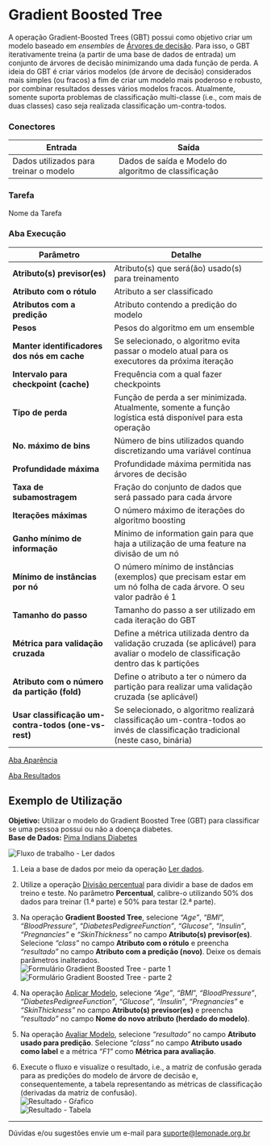 # Gradient Boosted Tree

A operação Gradient-Boosted Trees (GBT) possui como objetivo criar um modelo baseado em *ensembles* de [Árvores de decisão][1]. Para isso, o GBT iterativamente treina (a partir de uma base de dados de entrada) um conjunto de árvores de decisão minimizando uma dada função de perda. A ideia do GBT é criar vários modelos (de árvore de decisão) considerados mais simples (ou fracos) a fim de criar um modelo mais poderoso e robusto, por combinar resultados desses vários modelos fracos. Atualmente, somente suporta problemas de classificação multi-classe (i.e., com mais de duas classes) caso seja realizada classificação um-contra-todos.

### Conectores
| Entrada | Saída |
| --- | --- |
| Dados utilizados para treinar o modelo | Dados de saída e Modelo do algoritmo de classificação |

### Tarefa
Nome da Tarefa

### Aba Execução
| Parâmetro | Detalhe |
| --- | --- |
| **Atributo(s) previsor(es)** | Atributo(s) que será(ão) usado(s) para treinamento |
| **Atributo com o rótulo** | Atributo a ser classificado |
| **Atributos com a predição** | Atributo contendo a predição do modelo |
| **Pesos** | Pesos do algoritmo em um ensemble |
| **Manter identificadores dos nós em cache** | Se selecionado, o algoritmo evita passar o modelo atual para os executores da próxima iteração |
| **Intervalo para checkpoint (cache)** | Frequência com a qual fazer checkpoints |
| **Tipo de perda** | Função de perda a ser minimizada. Atualmente, somente a função logística está disponível para esta operação |
| **No. máximo de bins** | Número de bins utilizados quando discretizando uma variável contínua |
| **Profundidade máxima** | Profundidade máxima permitida nas árvores de decisão |
| **Taxa de subamostragem** | Fração do conjunto de dados que será passado para cada árvore |
| **Iterações máximas** | O número máximo de iterações do algoritmo boosting |
| **Ganho mínimo de informação** | Mínimo de information gain para que haja a utilização de uma feature na divisão de um nó |
| **Mínimo de instâncias por nó** | O número mínimo de instâncias (exemplos) que precisam estar em um nó folha de cada árvore. O seu valor padrão é 1 |
| **Tamanho do passo** | Tamanho do passo a ser utilizado em cada iteração do GBT |
| **Métrica para validação cruzada** | Define a métrica utilizada dentro da validação cruzada (se aplicável) para avaliar o modelo de classificação dentro das k partições |
| **Atributo com o número da partição (fold)** | Define o atributo a ter o número da partição para realizar uma validação cruzada (se aplicável) |
| **Usar classificação um-contra-todos (one-vs-rest)** | Se selecionado, o algoritmo realizará classificação um-contra-todos ao invés de classificação tradicional (neste caso, binária) |

[Aba Aparência][2]

[Aba Resultados][3] 

## Exemplo de Utilização
**Objetivo:** Utilizar o modelo do Gradient Boosted Tree (GBT) para classificar se uma pessoa possui ou não a doença diabetes.\
**Base de Dados:** [Pima Indians Diabetes][4]

![Fluxo de trabalho - Ler dados](/docs/img/spark/aprendizado_de_maquina/naive_bayes/image4.png)

1. Leia a base de dados por meio da operação [Ler dados][5].

2. Utilize a operação [Divisão percentual][6] para dividir a base de dados em treino e teste. No parâmetro **Percentual**, calibre-o utilizando 50% dos dados para treinar (1.ª parte) e 50% para testar (2.ª parte).

3. Na operação **Gradient Boosted Tree**, selecione *“Age”*, *“BMI*”, *“BloodPressure”*, *“DiabetesPedigreeFunction”*, *“Glucose”*, *“Insulin”*, *“Pregnancies”* e *“SkinThickness”* no campo **Atributo(s) previsor(es)**. Selecione *“class”* no campo **Atributo com o rótulo** e preencha *“resultado”* no campo **Atributo com a predição (novo)**. Deixe os demais parâmetros inalterados.\
![Formulário Gradient Boosted Tree - parte 1](/docs/img/spark/aprendizado_de_maquina/naive_bayes/image1.png)
![Formulário Gradient Boosted Tree - parte 2](/docs/img/spark/aprendizado_de_maquina/naive_bayes/image2.png)

4. Na operação [Aplicar Modelo][7], selecione *“Age”*, *“BMI*”, *“BloodPressure”*, *“DiabetesPedigreeFunction”*, *“Glucose”*, *“Insulin”*, *“Pregnancies”* e *“SkinThickness”* no campo **Atributo(s) previsor(es)** e preencha *“resultado”* no campo **Nome do novo atributo (herdado do modelo)**. 

5. Na operação [Avaliar Modelo][8], selecione *“resultado”* no campo **Atributo usado para predição**. Selecione *“class”* no campo **Atributo usado como label** e a métrica *“F1”* como **Métrica para avaliação**. 

6. Execute o fluxo e visualize o resultado, i.e., a matriz de confusão gerada para as predições do modelo de árvore de decisão e, consequentemente, a tabela representando as métricas de classificação (derivadas da matriz de confusão).\
![Resultado - Gŕafico](/docs/img/spark/aprendizado_de_maquina/naive_bayes/image3.png)\
![Resultado - Tabela](/docs/img/spark/aprendizado_de_maquina/naive_bayes/image5.png)


---
Dúvidas e/ou sugestões envie um e-mail para suporte@lemonade.org.br

[1]: /pt-br/
[2]: /pt-br/
[3]: /pt-br/
[4]: /pt-br/
[5]: /pt-br/
[6]: /pt-br/
[7]: /pt-br/
[8]: /pt-br/